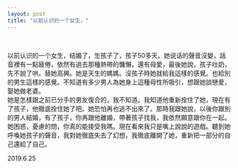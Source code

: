 ```yaml
---
layout: post
title: "以前认识的一个女生，"
---
```


  
&nbsp;
&nbsp;


以前认识的一个女生，结婚了，生孩子了，孩子50多天。她说话的聲音沒變，話音裡有一點疲倦，依然有過去那種熱帶的慵懶，還有母愛，最後她說，孩子吐奶，先不說了哄。替她高興。她是天生的媽媽。沒孩子時她就給我這樣的感覺。也給別的男生這樣的感覺。不知道有多少男人為她身上這種母性所吸引，想跟她談戀愛，娶她做老婆。
<br>她是怎樣跟之前已分手的男友復合的，我不知道。我知道他重新拴住了她，現在有了孩子，他徹底拴住她了吧。她恐怕再也逃不出來了。那時我跟她說，以後你跟別的男人結婚，有了孩子，你再跟他離婚，帶著孩子找我，我依然願意跟你在一起。她困惑，憂慮的問，你真的能接受我嗎。現在看來我只是嘴上說說的遊戲。聽到她呼喚她孩子的聲音，我對她徹底失去了幻想，我徹底離開了她，重新把一部分的自己還給了自己。

2019.6.25
